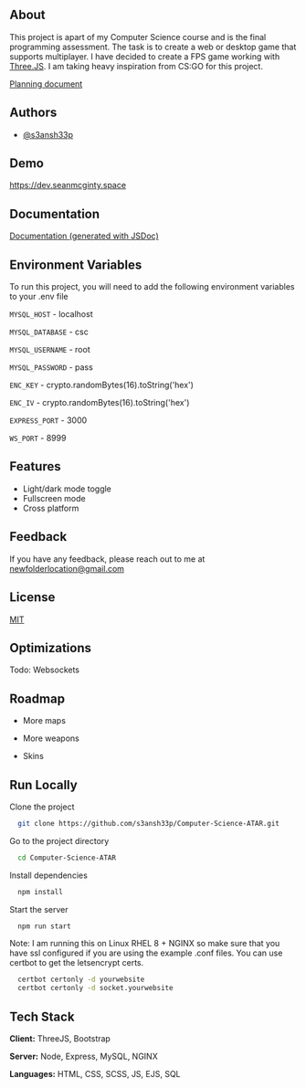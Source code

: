 ## About

This project is apart of my Computer Science course and is the final programming assessment.
The task is to create a web or desktop game that supports multiplayer.
I have decided to create a FPS game working with [Three.JS](https://github.com/mrdoob/three.js).
I am taking heavy inspiration from CS:GO for this project.

[Planning document](https://docs.google.com/document/d/1TK5HlipziA2nSvrkaUz8Xi36uU8StKVAvU3BXdNLBgE/)


## Authors

- [@s3ansh33p](https://www.github.com/s3ansh33p)

  
## Demo

https://dev.seanmcginty.space

  
## Documentation

[Documentation (generated with JSDoc)](https://dev.seanmcginty.space/docs)

  
## Environment Variables

To run this project, you will need to add the following environment variables to your .env file

`MYSQL_HOST` - localhost

`MYSQL_DATABASE` - csc

`MYSQL_USERNAME` - root

`MYSQL_PASSWORD` - pass

`ENC_KEY` - crypto.randomBytes(16).toString('hex')

`ENC_IV` - crypto.randomBytes(16).toString('hex')

`EXPRESS_PORT` - 3000

`WS_PORT` - 8999


  
## Features

- Light/dark mode toggle
- Fullscreen mode
- Cross platform

  
## Feedback

If you have any feedback, please reach out to me at newfolderlocation@gmail.com

  
## License

[MIT](https://choosealicense.com/licenses/mit/)

## Optimizations

Todo: Websockets
## Roadmap

- More maps

- More weapons

- Skins

  
## Run Locally

Clone the project

```bash
  git clone https://github.com/s3ansh33p/Computer-Science-ATAR.git
```

Go to the project directory

```bash
  cd Computer-Science-ATAR
```

Install dependencies

```bash
  npm install
```

Start the server

```bash
  npm run start
```

Note: I am running this on Linux RHEL 8 + NGINX so make sure that you have ssl configured if you are using the example .conf files. You can use certbot to get the letsencrypt certs.
```bash
  certbot certonly -d yourwebsite
  certbot certonly -d socket.yourwebsite
```

  
## Tech Stack

**Client:** ThreeJS, Bootstrap

**Server:** Node, Express, MySQL, NGINX

**Languages:** HTML, CSS, SCSS, JS, EJS, SQL

